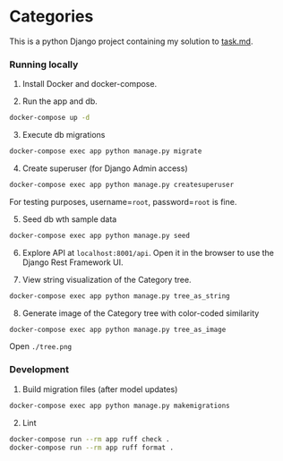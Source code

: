# Categories

This is a python Django project containing my solution to [task.md](./task.md).

### Running locally

1. Install Docker and docker-compose.

2. Run the app and db.
```bash
docker-compose up -d
```

3. Execute db migrations
```bash
docker-compose exec app python manage.py migrate
```

4. Create superuser (for Django Admin access)
```bash
docker-compose exec app python manage.py createsuperuser
```
For testing purposes, username=`root`, password=`root` is fine.

5. Seed db wth sample data
```bash
docker-compose exec app python manage.py seed
```

6. Explore API at `localhost:8001/api`.
Open it in the browser to use the Django Rest Framework UI.

7. View string visualization of the Category tree.
```bash
docker-compose exec app python manage.py tree_as_string
```

8. Generate image of the Category tree with color-coded similarity
```bash
docker-compose exec app python manage.py tree_as_image
```
Open `./tree.png`


### Development

1. Build migration files (after model updates)
```bash
docker-compose exec app python manage.py makemigrations
```

2. Lint
```bash
docker-compose run --rm app ruff check .
docker-compose run --rm app ruff format .
```
